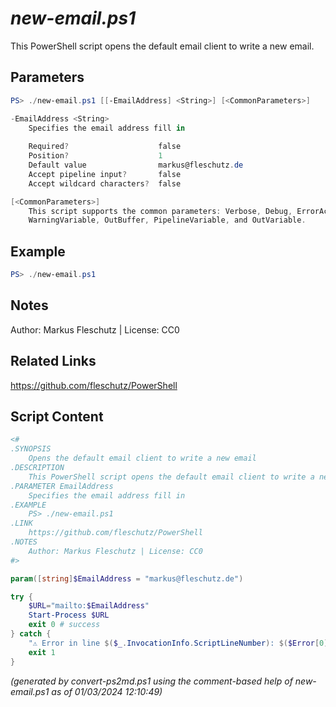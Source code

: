 *new-email.ps1*
================

This PowerShell script opens the default email client to write a new email.

Parameters
----------
```powershell
PS> ./new-email.ps1 [[-EmailAddress] <String>] [<CommonParameters>]

-EmailAddress <String>
    Specifies the email address fill in
    
    Required?                    false
    Position?                    1
    Default value                markus@fleschutz.de
    Accept pipeline input?       false
    Accept wildcard characters?  false

[<CommonParameters>]
    This script supports the common parameters: Verbose, Debug, ErrorAction, ErrorVariable, WarningAction, 
    WarningVariable, OutBuffer, PipelineVariable, and OutVariable.
```

Example
-------
```powershell
PS> ./new-email.ps1

```

Notes
-----
Author: Markus Fleschutz | License: CC0

Related Links
-------------
https://github.com/fleschutz/PowerShell

Script Content
--------------
```powershell
<#
.SYNOPSIS
	Opens the default email client to write a new email
.DESCRIPTION
	This PowerShell script opens the default email client to write a new email.
.PARAMETER EmailAddress
	Specifies the email address fill in
.EXAMPLE
	PS> ./new-email.ps1
.LINK
	https://github.com/fleschutz/PowerShell
.NOTES
	Author: Markus Fleschutz | License: CC0
#>

param([string]$EmailAddress = "markus@fleschutz.de")

try {
	$URL="mailto:$EmailAddress"
	Start-Process $URL
	exit 0 # success
} catch {
	"⚠️ Error in line $($_.InvocationInfo.ScriptLineNumber): $($Error[0])"
	exit 1
}
```

*(generated by convert-ps2md.ps1 using the comment-based help of new-email.ps1 as of 01/03/2024 12:10:49)*
